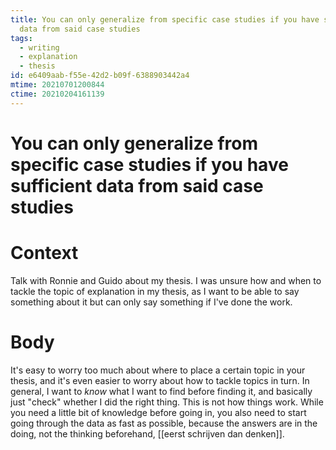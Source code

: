 ```yaml
---
title: You can only generalize from specific case studies if you have sufficient
  data from said case studies
tags:
  - writing
  - explanation
  - thesis
id: e6409aab-f55e-42d2-b09f-6388903442a4
mtime: 20210701200844
ctime: 20210204161139
---
```


# You can only generalize from specific case studies if you have sufficient data from said case studies

# Context

Talk with Ronnie and Guido about my thesis. I was unsure how and when to tackle the topic of explanation in my thesis, as I want to be able to say something about it but can only say something if I've done the work.

# Body

It's easy to worry too much about where to place a certain topic in your thesis, and it's even easier to worry about how to tackle topics in turn. In general, I want to _know_ what I want to find before finding it, and basically just "check" whether I did the right thing.
This is not how things work. While you need a little bit of knowledge before going in, you also need to start going through the data as fast as possible, because the answers are in the doing, not the thinking beforehand, [[eerst schrijven dan denken]].
